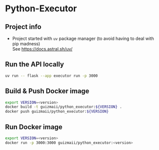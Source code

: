 # Python-Executor

## Project info

- Project started with `uv` package manager (to avoid having to deal with pip madness)     
  See https://docs.astral.sh/uv/ 

## Run the API locally  

```bash
uv run -- flask --app executor run -p 3000
```

## Build & Push Docker image

```bash
export VERSION=<version>
docker build -t guizmaii/python_executor:${VERSION} .
docker push guizmaii/python_executor:${VERSION}
```

## Run Docker image

```bash
export VERSION=<version>
docker run -p 3000:3000 guizmaii/python_executor:<version>
```
